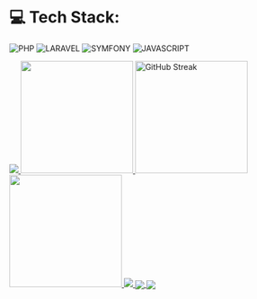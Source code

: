 # 💻 Tech Stack:
![PHP](https://img.shields.io/badge/php-%237A86B8.svg?style=for-the-badge&logo=php&logoColor=white)
![LARAVEL](https://img.shields.io/badge/laravel-%23F9322C.svg?style=for-the-badge&logo=laravel&logoColor=white) 
![SYMFONY](https://img.shields.io/badge/symfony-%23262626.svg?style=for-the-badge&logo=symfony&logoColor=white) 
![JAVASCRIPT](https://img.shields.io/badge/javascript-%23262626.svg?style=for-the-badge&logo=javascript&logoColor=white) 

<a href="https://github-contributor-stats.vercel.app/api?username=pankajsondagar07&title_color=006AFF&text_color=417E87&icon_color=0579C3&bg_color=ffffff00&hide_border=true&show_icons=true&include_all_commits=true&count_private=true&disable_animations=true" target="_blank">
  <img src="https://github-contributor-stats.vercel.app/api?username=pankajsondagar07&title_color=006AFF&text_color=417E87&icon_color=0579C3&bg_color=ffffff00&hide_border=true&show_icons=true&include_all_commits=true&count_private=true&disable_animations=true" />
</a>
<a href="https://github-readme-stats.vercel.app/api?username=pankajsondagar07&hide_border=true&show_icons=true&include_all_commits=true&count_private=true&disable_animations=true&rank_icon=percentile&theme=transparent" target="_blank">
  <img height=200 src="https://github-readme-stats.vercel.app/api?username=pankajsondagar07&hide_border=true&show_icons=true&include_all_commits=true&count_private=true&disable_animations=true&rank_icon=percentile&theme=transparent" />
</a>
<a href="https://streak-stats.demolab.com?user=pankajsondagar07&theme=transparent&hide_border=true" target="_blank">
<img height=200  src="https://streak-stats.demolab.com?user=pankajsondagar07&theme=transparent&hide_border=true" alt="GitHub Streak" />
</a>
<a href="https://github-readme-stats.vercel.app/api/top-langs/?username=pankajsondagar07&layout=donut&hide_border=true&show_icons=true&include_all_commits=true&count_private=true&disable_animations=true&theme=transparent" target="_blank">
  <img height=200 src="https://github-readme-stats.vercel.app/api/top-langs/?username=pankajsondagar07&layout=donut&hide_border=true&show_icons=true&include_all_commits=true&count_private=true&disable_animations=true&theme=transparent" />
</a>

<a href="https://github-readme-activity-graph.vercel.app/graph?username=pankajsondagar07&bg_color=0000000&color=0579C3&line=0579C3&point=417E87&area_color=006AFF&area=true&hide_border=true" target="_blank">
  <img src="https://github-readme-activity-graph.vercel.app/graph?username=pankajsondagar07&bg_color=0000000&color=0579C3&line=0579C3&point=417E87&area_color=006AFF&area=true&hide_border=true" />
</a>

<a href="https://github.com/pankajsondagar07/github-readme-stats">
  <img align="center" src="https://github-readme-stats.vercel.app/api/pin/?username=pankajsondagar07&repo=github-readme-stats" />
</a>
<a href="https://github.com/pankajsondagar07/convoychat">
  <img align="center" src="https://github-readme-stats.vercel.app/api/pin/?username=pankajsondagar07&repo=convoychat" />
</a>
